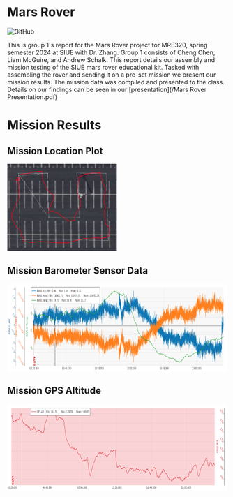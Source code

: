 # Mars Rover
<p>
  <img alt="GitHub" src="https://img.shields.io/github/license/andrewschalk/MarsRover"/>
</p>
This is group 1's report for the Mars Rover project for MRE320, spring semester 2024 at SIUE with Dr. Zhang. Group 1 consists of Cheng Chen, Liam McGuire, and Andrew Schalk. This report details our assembly and mission testing of the SIUE mars rover educational kit. Tasked with assembling the rover and sending it on a pre-set mission we present our mission results. The mission data was compiled and presented to the class. Details on our findings can be seen in our [presentation](/Mars Rover Presentation.pdf)

# Mission Results

## Mission Location Plot

<img src="/Photos/MissionPlot.png" alt="Mission Location Plot" style="height: 200px;"/>

## Mission Barometer Sensor Data

<img src="/Photos/BaroData.png" alt="Mission Barometer Sensor Data" style="height: 200px;"/>

## Mission GPS Altitude

<img src="/Photos/GPSData.png" alt="Mission GPS Altitude" style="height: 200px;"/>
